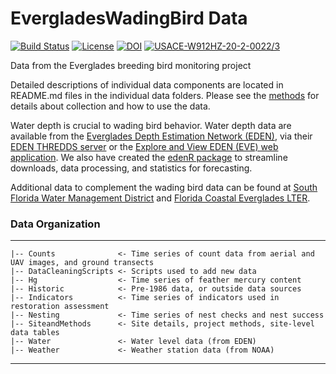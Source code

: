 # EvergladesWadingBird Data
<!-- badges: start -->
[![Build Status](https://github.com/weecology/EvergladesWadingBird/actions/workflows/main.yml/badge.svg)](https://github.com/weecology/EvergladesWadingBird/actions/workflows/main.yml)
[![License](http://i.creativecommons.org/p/zero/1.0/88x31.png)](https://raw.githubusercontent.com/weecology/PortalData/main/LICENSE)
[![DOI](https://zenodo.org/badge/DOI/10.5281/zenodo.7734553.svg)](https://doi.org/10.5281/zenodo.7734553)
[![USACE-W912HZ-20-2-0022/3](https://img.shields.io/badge/USACE-W912HZ--20--2--0022%2F3-blue)](https://www.saj.usace.army.mil/Missions/Environmental/Ecosystem-Restoration/)

<!-- badges: end -->

Data from the Everglades breeding bird monitoring project

Detailed descriptions of individual data components are located in README.md files in the individual data folders. Please see the [methods](../SiteandMethods/methods.md) for details about collection and how to use the data.

Water depth is crucial to wading bird behavior. Water depth data are available from the [Everglades Depth Estimation Network (EDEN)](http://sofia.usgs.gov/eden), via their [EDEN THREDDS server](http://sflthredds.er.usgs.gov/) or the [Explore and View EDEN (EVE) web application](https://sofia.usgs.gov/eden/eve/). We also have created the [edenR package](https://github.com/weecology/edenR) to streamline downloads, data processing, and statistics for forecasting.

Additional data to complement the wading bird data can be found at [South Florida Water Management District](https://www.sfwmd.gov/) and [Florida Coastal Everglades LTER](http://fcelter.fiu.edu/).

### Data Organization
------------
    |-- Counts              <- Time series of count data from aerial and UAV images, and ground transects
    |-- DataCleaningScripts <- Scripts used to add new data
    |-- Hg                  <- Time series of feather mercury content
    |-- Historic            <- Pre-1986 data, or outside data sources
    |-- Indicators          <- Time series of indicators used in restoration assessment
    |-- Nesting             <- Time series of nest checks and nest success
    |-- SiteandMethods      <- Site details, project methods, site-level data tables
    |-- Water               <- Water level data (from EDEN)
    |-- Weather             <- Weather station data (from NOAA)
--------